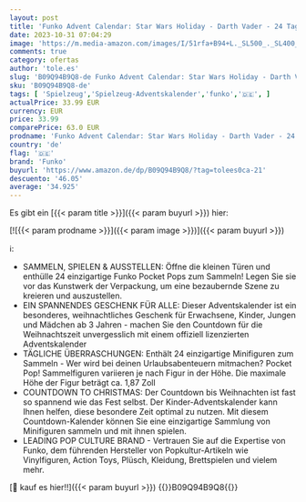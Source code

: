 ```yaml
---
layout: post
title: 'Funko Advent Calendar: Star Wars Holiday - Darth Vader - 24 Tage der Überraschung - Vinyl-Minifigur Zum Sammelns - Mystery Box - Geschenkidee - Feiertage zu Weihnachten Für Mädchen  Jungen'
date: 2023-10-31 07:04:29
image: 'https://m.media-amazon.com/images/I/51rfa+B94+L._SL500_._SL400_.jpg'
comments: true
category: ofertas
author: 'tole.es'
slug: 'B09Q94B9Q8-de Funko Advent Calendar: Star Wars Holiday - Darth Vader -...'
sku: 'B09Q94B9Q8-de'
tags: [ 'Spielzeug','Spielzeug-Adventskalender','funko','🇩🇪', ]
actualPrice: 33.99 EUR
currency: EUR
price: 33.99
comparePrice: 63.0 EUR
prodname: 'Funko Advent Calendar: Star Wars Holiday - Darth Vader - 24 Tage der Überraschung - Vinyl-Minifigur Zum Sammelns - Mystery Box - Geschenkidee - Feiertage zu Weihnachten Für Mädchen  Jungen'
country: 'de'
flag: '🇩🇪'
brand: 'Funko'
buyurl: 'https://www.amazon.de/dp/B09Q94B9Q8/?tag=tolees0ca-21'
descuento: '46.05'
average: '34.925'
---
```


Es gibt ein [{{< param title >}}]({{< param buyurl >}}) hier:

[![{{< param prodname >}}]({{< param image >}})]({{< param buyurl >}})

ℹ️:

- SAMMELN, SPIELEN & AUSSTELLEN: Öffne die kleinen Türen und enthülle 24 einzigartige Funko Pocket Pops zum Sammeln! Legen Sie sie vor das Kunstwerk der Verpackung, um eine bezaubernde Szene zu kreieren und auszustellen.
- EIN SPANNENDES GESCHENK FÜR ALLE: Dieser Adventskalender ist ein besonderes, weihnachtliches Geschenk für Erwachsene, Kinder, Jungen und Mädchen ab 3 Jahren - machen Sie den Countdown für die Weihnachtszeit unvergesslich mit einem offiziell lizenzierten Adventskalender
- TÄGLICHE ÜBERRASCHUNGEN: Enthält 24 einzigartige Minifiguren zum Sammeln - Wer wird bei deinen Urlaubsabenteuern mitmachen? Pocket Pop! Sammelfiguren variieren je nach Figur in der Höhe. Die maximale Höhe der Figur beträgt ca. 1,87 Zoll
- COUNTDOWN TO CHRISTMAS: Der Countdown bis Weihnachten ist fast so spannend wie das Fest selbst. Der Kinder-Adventskalender kann Ihnen helfen, diese besondere Zeit optimal zu nutzen. Mit diesem Countdown-Kalender können Sie eine einzigartige Sammlung von Minifiguren sammeln und mit ihnen spielen.
- LEADING POP CULTURE BRAND - Vertrauen Sie auf die Expertise von Funko, dem führenden Hersteller von Popkultur-Artikeln wie Vinylfiguren, Action Toys, Plüsch, Kleidung, Brettspielen und vielem mehr.

[🛒 kauf es hier!!]({{< param buyurl >}})
{{<world>}}B09Q94B9Q8{{</world>}}
